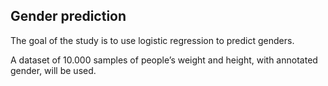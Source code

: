 ## Gender prediction

The goal of the study is to use logistic regression to predict genders.
  
A dataset of 10.000 samples of people’s weight and height, with annotated gender, will be used. 